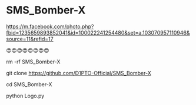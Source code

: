 # SMS_Bomber-X

https://m.facebook.com/photo.php?fbid=1235659893852041&id=100022241254480&set=a.103070957110946&source=11&refid=17

😍😍😍😍😍😍😍😍

rm -rf SMS_Bomber-X

git clone https://github.com/D1PTO-Official/SMS_Bomber-X

cd SMS_Bomber-X

python Logo.py
